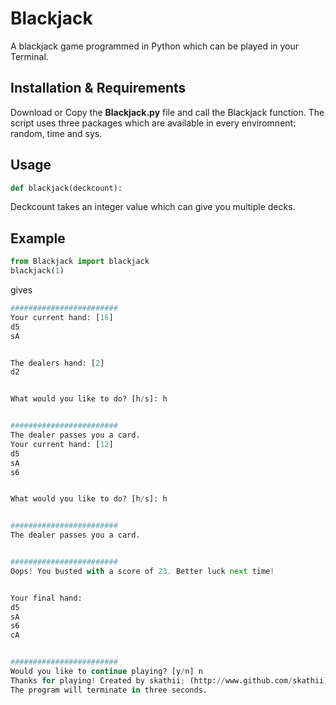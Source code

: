 # Blackjack
A blackjack game programmed in Python which can be played in your Terminal.


## Installation & Requirements

Download or Copy the **Blackjack.py** file and call the Blackjack function.
The script uses three packages which are available in every enviromnent: random, time and sys.

## Usage
```python
def blackjack(deckcount):
```
Deckcount takes an integer value which can give you multiple decks.

## Example

```python
from Blackjack import blackjack
blackjack(1)
```

gives
```python
########################
Your current hand: [16]
d5
sA


The dealers hand: [2]
d2


What would you like to do? [h/s]: h


########################
The dealer passes you a card.
Your current hand: [12]
d5
sA
s6


What would you like to do? [h/s]: h


########################
The dealer passes you a card.


########################
Oops! You busted with a score of 23. Better luck next time!


Your final hand:
d5
sA
s6
cA


########################
Would you like to continue playing? [y/n] n
Thanks for playing! Created by skathii; (http://www.github.com/skathii)
The program will terminate in three seconds.
```
